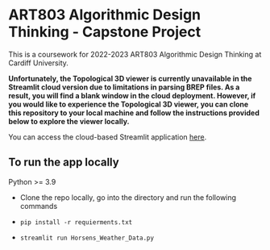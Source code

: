 # ART803 Algorithmic Design Thinking - Capstone Project
This is a coursework for 2022-2023 ART803 Algorithmic Design Thinking at Cardiff University.

**Unfortunately, the Topological 3D viewer is currently unavailable in the Streamlit cloud version due to limitations in parsing BREP files. As a result, you will find a blank window in the cloud deployment. However, if you would like to experience the Topological 3D viewer, you can clone this repository to your local machine and follow the instructions provided below to explore the viewer locally.**

You can access the cloud-based Streamlit application [here](https://frankart803project.streamlit.app/).

## To run the app locally
Python >= 3.9
- Clone the repo locally, go into the directory and run the following commands

- `pip install -r requierments.txt`

- `streamlit run Horsens_Weather_Data.py`
